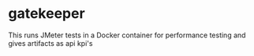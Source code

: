 # gatekeeper
This runs JMeter tests in a Docker container for performance testing and gives artifacts as api kpi's
